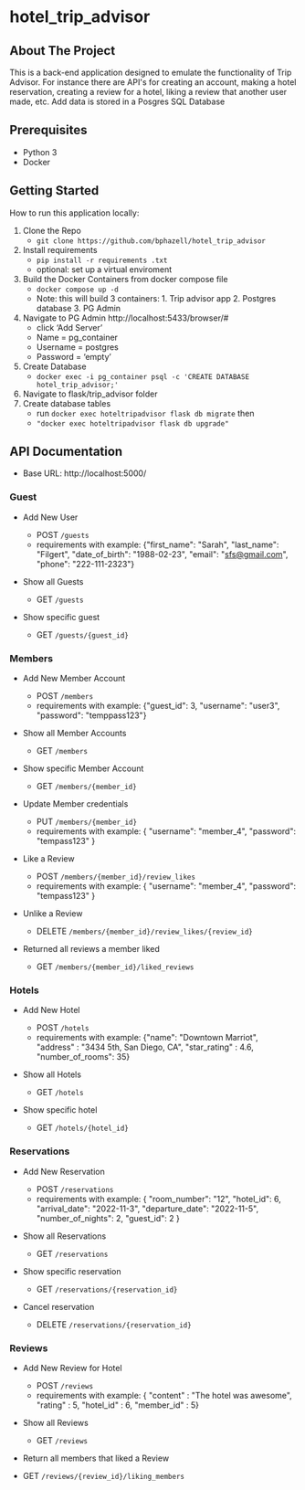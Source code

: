 # hotel_trip_advisor

## About The Project

This is a back-end application designed to emulate the functionality of Trip Advisor. For instance there are API's for creating an account, making a hotel reservation, creating a review for a hotel, liking a review that another user made, etc. Add data is stored in a Posgres SQL Database

## Prerequisites
- Python 3
- Docker


## Getting Started

How to run this application locally:

1. Clone the Repo
    - `git clone https://github.com/bphazell/hotel_trip_advisor`
2. Install requirements
   - `pip install -r requirements .txt`
   - optional: set up a virtual enviroment
3. Build the Docker Containers from docker compose file
   - `docker compose up -d`
   - Note: this will build 3 containers: 1. Trip advisor app 2. Postgres database 3. PG Admin
4. Navigate  to PG Admin http://localhost:5433/browser/#
     - click ‘Add Server’ 
     - Name = pg_container
     - Username = postgres
    - Password = ‘empty’
5. Create Database
     - `docker exec -i pg_container psql -c 'CREATE DATABASE hotel_trip_advisor;'`
6. Navigate to flask/trip_advisor folder
7. Create database tables
   - run `docker exec hoteltripadvisor flask db migrate` then 
   -  `"docker exec hoteltripadvisor flask db upgrade"`


## API Documentation

* Base URL: http://localhost:5000/

### Guest
* Add New User 
    * POST `/guests`
    * requirements with example:
	{"first_name": "Sarah",
        "last_name": "Filgert",
	"date_of_birth": "1988-02-23",
        "email": "sfs@gmail.com",
        "phone": "222-111-2323"}
    
* Show all Guests 
    * GET `/guests`

* Show specific guest
    * GET `/guests/{guest_id}`

### Members
* Add New Member Account
    * POST `/members`
    * requirements with example:
	{"guest_id": 3,
	"username": "user3",
	"password": "temppass123"}
    
* Show all Member Accounts
    * GET `/members`

* Show specific Member Account
    * GET `/members/{member_id}`

* Update Member credentials 
    * PUT `/members/{member_id}`
    * requirements with example:
	{
	"username": "member_4",
	"password": "tempass123"
}

* Like a Review
    * POST `/members/{member_id}/review_likes`
    * requirements with example:
	{
	"username": "member_4",
	"password": "tempass123"
}

* Unlike a Review
    * DELETE `/members/{member_id}/review_likes/{review_id}`


* Returned all reviews a member liked
    *  GET `/members/{member_id}/liked_reviews`

### Hotels
* Add New Hotel  
    * POST `/hotels`
    * requirements with example:
	{"name": "Downtown Marriot",
        "address" : "3434 5th, San Diego, CA",
				"star_rating" : 4.6,
       "number_of_rooms": 35}
    
* Show all Hotels 
    * GET `/hotels`

* Show specific hotel
    * GET `/hotels/{hotel_id}`


### Reservations

* Add New Reservation  
    * POST `/reservations`
    * requirements with example:
	{
	"room_number": "12",
	"hotel_id": 6,
	"arrival_date": "2022-11-3",
	"departure_date": "2022-11-5",
	"number_of_nights": 2,
	"guest_id": 2
}
    
* Show all Reservations 
    * GET `/reservations`

* Show specific reservation
    * GET `/reservations/{reservation_id}`

* Cancel reservation
    * DELETE `/reservations/{reservation_id}`


### Reviews

* Add New Review for Hotel
    * POST `/reviews`
    * requirements with example:
	{
    "content" : "The hotel was awesome",
    "rating" : 5,
    "hotel_id" : 6,
    "member_id" : 5}
    
* Show all Reviews
    * GET `/reviews`


* Return all members that liked a Review

* GET `/reviews/{review_id}/liking_members`




